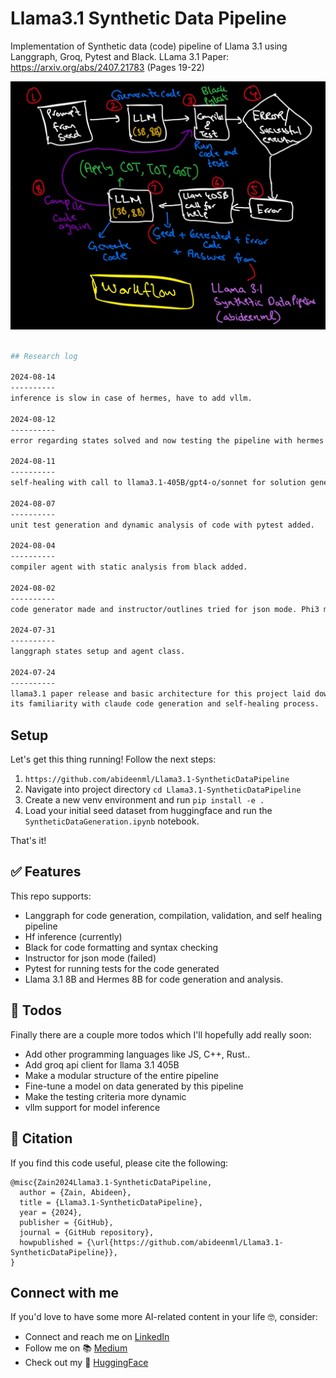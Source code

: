 # Llama3.1 Synthetic Data Pipeline
Implementation of Synthetic data (code) pipeline of Llama 3.1 using Langgraph, Groq, Pytest and Black. LLama 3.1 Paper: https://arxiv.org/abs/2407.21783 (Pages 19-22)

![alt text](architecture.jpeg)

```bash

## Research log

2024-08-14
----------
inference is slow in case of hermes, have to add vllm.

2024-08-12
----------
error regarding states solved and now testing the pipeline with hermes model.

2024-08-11
----------
self-healing with call to llama3.1-405B/gpt4-o/sonnet for solution generation and then regeneration done.

2024-08-07
----------
unit test generation and dynamic analysis of code with pytest added.

2024-08-04
----------
compiler agent with static analysis from black added.

2024-08-02
----------
code generator made and instructor/outlines tried for json mode. Phi3 model in use now. will change to llama31 later.                         
                            
2024-07-31
----------
langgraph states setup and agent class.

2024-07-24
----------
llama3.1 paper release and basic architecture for this project laid down considering 
its familiarity with claude code generation and self-healing process.

```



## Setup


Let's get this thing running! Follow the next steps:

1. `https://github.com/abideenml/Llama3.1-SyntheticDataPipeline`
2. Navigate into project directory `cd Llama3.1-SyntheticDataPipeline`
3. Create a new venv environment and run `pip install -e .`
4. Load your initial seed dataset from huggingface and run the `SyntheticDataGeneration.ipynb` notebook.


That's it!<br/>


## ✅ Features

This repo supports:
* Langgraph for code generation, compilation, validation, and self healing pipeline
* Hf inference (currently)
* Black for code formatting and syntax checking
* Instructor for json mode (failed)
* Pytest for running tests for the code generated
* Llama 3.1 8B and Hermes 8B for code generation and analysis.

## 🤞 Todos

Finally there are a couple more todos which I'll hopefully add really soon:
* Add other programming languages like JS, C++, Rust..
* Add groq api client for llama 3.1 405B
* Make a modular structure of the entire pipeline
* Fine-tune a model on data generated by this pipeline
* Make the testing criteria more dynamic
* vllm support for model inference


## 🦋 Citation

If you find this code useful, please cite the following:

```
@misc{Zain2024Llama3.1-SyntheticDataPipeline,
  author = {Zain, Abideen},
  title = {Llama3.1-SyntheticDataPipeline},
  year = {2024},
  publisher = {GitHub},
  journal = {GitHub repository},
  howpublished = {\url{https://github.com/abideenml/Llama3.1-SyntheticDataPipeline}},
}
```

## Connect with me

If you'd love to have some more AI-related content in your life :nerd_face:, consider:

* Connect and reach me on [LinkedIn](https://www.linkedin.com/in/zaiinulabideen/)
* Follow me on 📚 [Medium](https://medium.com/@zaiinn440)
* Check out my 🤗 [HuggingFace](https://huggingface.co/abideen)